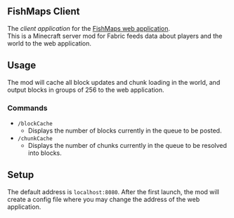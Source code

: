 ## FishMaps Client

The _client application_ for the [FishMaps web application](https://github.com/Viii3/FishMaps).  
This is a Minecraft server mod for Fabric feeds data about players and the world to the web application.

## Usage
The mod will cache all block updates and chunk loading in the world, and output blocks in groups of 256 to the web application.

### Commands
- `/blockCache`
  - Displays the number of blocks currently in the queue to be posted.
- `/chunkCache`
  - Displays the number of chunks currently in the queue to be resolved into blocks. 

## Setup
The default address is `localhost:8080`. After the first launch, the mod will create a config file where you may change the address of the web application.
